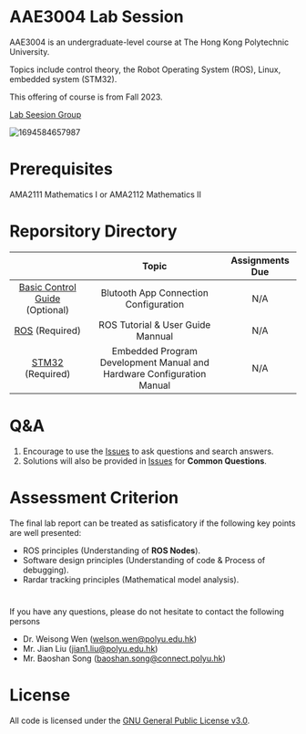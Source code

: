 # AAE3004 Lab Session
AAE3004 is an undergraduate-level course at The Hong Kong Polytechnic University.

Topics include control theory, the Robot Operating System (ROS), Linux, embedded system (STM32).

This offering of course is from Fall 2023.

[Lab Seesion Group](https://docs.google.com/spreadsheets/d/1JgCgDI5YBD51z8D1CGiAQrO_7Jv1SJOf_4mxYuYfkLE/edit#gid=0)

![1694584657987](https://github.com/sdjkjsdh/AAE3004labsession/assets/14803083/719ac399-1aca-4b8a-894e-592049372900)

# Prerequisites
AMA2111 Mathematics I or AMA2112 Mathematics II

# Reporsitory Directory
|                                    |  Topic                                 | Assignments Due|
|:----------------------------------:|:--------------------------------------------------------------------------------:|:--------------:|
| [Basic Control Guide](https://github.com/sdjkjsdh/AAE3004labsession/tree/main/Basic%20control%20guide/Bluetooth%20App%20(for%20testing%20remote%20control)) (Optional)               | Blutooth App Connection Configuration                                            | N/A            |  
| [ROS](https://github.com/sdjkjsdh/AAE3004labsession/tree/main/ROS)  (Required)                               | ROS Tutorial & User Guide Mannual                                                | N/A            |
| [STM32](https://github.com/sdjkjsdh/AAE3004labsession/tree/main/STM32)  (Required)                             | Embedded Program Development Manual and Hardware Configuration Manual            | N/A            |



# Q&A
1. Encourage to use the [Issues](https://github.com/sdjkjsdh/AAE3004labsession/issues) to ask questions and search answers.
2. Solutions will also be provided in [Issues](https://github.com/sdjkjsdh/AAE3004labsession/issues) for **Common Questions**. 

# Assessment Criterion
The final lab report can be treated as satisficatory if the following key points are well presented:
- ROS principles (Understanding of **ROS Nodes**).
- Software design principles (Understanding of code & Process of debugging). 
- Rardar tracking principles (Mathematical model analysis).

# 
If you have any questions, please do not hesitate to contact the following persons

- Dr. Weisong Wen (welson.wen@polyu.edu.hk)
- Mr. Jian Liu (jian1.liu@polyu.edu.hk)
- Mr. Baoshan Song (baoshan.song@connect.polyu.hk)

# License
All code is licensed under the [GNU General Public License v3.0](https://github.com/sdjkjsdh/AAE3004labsession/blob/main/LICENSE).
